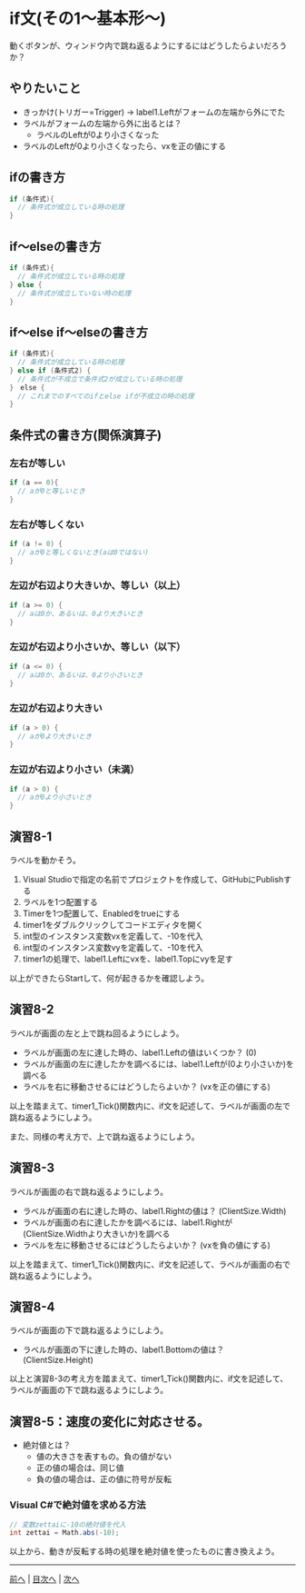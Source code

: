 # if文(その1～基本形～)
動くボタンが、ウィンドウ内で跳ね返るようにするにはどうしたらよいだろうか？

## やりたいこと
- きっかけ(トリガー=Trigger) → label1.Leftがフォームの左端から外にでた
- ラベルがフォームの左端から外に出るとは？
  - ラベルのLeftが0より小さくなった
- ラベルのLeftが0より小さくなったら、vxを正の値にする

## ifの書き方
```cs
if (条件式){
  // 条件式が成立している時の処理
}
```

## if～elseの書き方
```cs
if (条件式){
  // 条件式が成立している時の処理
} else {
  // 条件式が成立していない時の処理
}
```

## if～else if～elseの書き方
```cs
if (条件式){
  // 条件式が成立している時の処理
} else if (条件式2) {
  // 条件式が不成立で条件式2が成立している時の処理
}　else {
  // これまでのすべてのifとelse ifが不成立の時の処理
}
```

## 条件式の書き方(関係演算子)
### 左右が等しい

```cs
if (a == 0){
  // aが0と等しいとき
}
```

### 左右が等しくない

```cs
if (a != 0) {
  // aが0と等しくないとき(aは0ではない)
}
```

### 左辺が右辺より大きいか、等しい（以上）

```cs
if (a >= 0) {
  // aは0か、あるいは、0より大きいとき
}
```

### 左辺が右辺より小さいか、等しい（以下）

```cs
if (a <= 0) {
  // aは0か、あるいは、0より小さいとき
}
```

### 左辺が右辺より大きい

```cs
if (a > 0) {
  // aが0より大きいとき
}
```

### 左辺が右辺より小さい（未満）

```cs
if (a > 0) {
  // aが0より小さいとき
}
```

## 演習8-1
ラベルを動かそう。

1.	Visual Studioで指定の名前でプロジェクトを作成して、GitHubにPublishする
2.	ラベルを1つ配置する
3.	Timerを1つ配置して、Enabledをtrueにする
4.	timer1をダブルクリックしてコードエディタを開く
5.	int型のインスタンス変数vxを定義して、-10を代入
6.	int型のインスタンス変数vyを定義して、-10を代入
7.	timer1の処理で、label1.Leftにvxを、label1.Topにvyを足す

以上ができたらStartして、何が起きるかを確認しよう。

## 演習8-2
ラベルが画面の左と上で跳ね回るようにしよう。

- ラベルが画面の左に達した時の、label1.Leftの値はいくつか？ (0)
- ラベルが画面の左に達したかを調べるには、label1.Leftが(0より小さいか)を調べる
- ラベルを右に移動させるにはどうしたらよいか？ (vxを正の値にする)

以上を踏まえて、timer1_Tick()関数内に、if文を記述して、ラベルが画面の左で跳ね返るようにしよう。

また、同様の考え方で、上で跳ね返るようにしよう。

## 演習8-3
ラベルが画面の右で跳ね返るようにしよう。
- ラベルが画面の右に達した時の、label1.Rightの値は？    (ClientSize.Width)
- ラベルが画面の右に達したかを調べるには、label1.Rightが(ClientSize.Widthより大きいか)を調べる
- ラベルを左に移動させるにはどうしたらよいか？ (vxを負の値にする)

以上を踏まえて、timer1_Tick()関数内に、if文を記述して、ラベルが画面の右で跳ね返るようにしよう。

## 演習8-4
ラベルが画面の下で跳ね返るようにしよう。

- ラベルが画面の下に達した時の、label1.Bottomの値は？   (ClientSize.Height)

以上と演習8-3の考え方を踏まえて、timer1_Tick()関数内に、if文を記述して、ラベルが画面の下で跳ね返るようにしよう。

## 演習8-5：速度の変化に対応させる。
- 絶対値とは？
  - 値の大きさを表すもの。負の値がない
  - 正の値の場合は、同じ値
  - 負の値の場合は、正の値に符号が反転

### Visual C#で絶対値を求める方法

```cs
// 変数zettaiに-10の絶対値を代入
int zettai = Math.abs(-10);
```

以上から、動きが反転する時の処理を絶対値を使ったものに書き換えよう。

---

[前へ](07.md) | [目次へ](README.md#%E7%9B%AE%E6%AC%A1) | [次へ](09.md)
